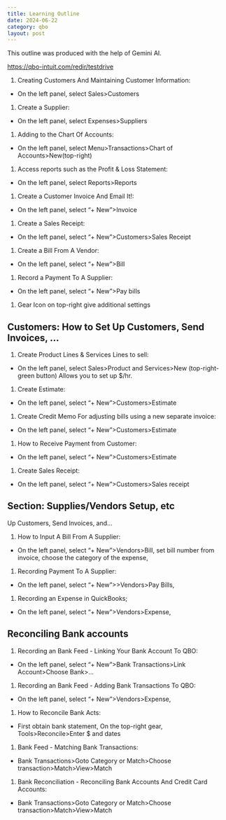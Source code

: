 ```yaml
---
title: Learning Outline
date: 2024-06-22
category: qbo
layout: post
---
```


This outline was produced with the help of Gemini AI.

https://qbo-intuit.com/redir/testdrive

1. Creating Customers And Maintaining Customer Information:

- On the left panel, select Sales>Customers

1. Create a Supplier:

- On the left panel, select Expenses>Suppliers

1. Adding to the Chart Of Accounts:

- On the left panel, select Menu>Transactions>Chart of Accounts>New(top-right)

1. Access reports such as the Profit & Loss Statement:

- On the left panel, select Reports>Reports

1. Create a Customer Invoice And Email It!:

- On the left panel, select “+ New”>Invoice

1. Create a Sales Receipt:

- On the left panel, select “+ New”>Customers>Sales Receipt

1. Create a Bill From A Vendor:

- On the left panel, select “+ New”>Bill

1. Record a Payment To A Supplier:

- On the left panel, select “+ New”>Pay bills

1. Gear Icon on top-right give additional settings

## Customers: How to Set Up Customers, Send Invoices, …

1. Create Product Lines & Services Lines to sell:

- On the left panel, select Sales>Product and Services>New (top-right-green button) Allows you to set up $/hr.

1. Create Estimate:

- On the left panel, select “+ New”>Customers>Estimate

1. Create Credit Memo For adjusting bills using a new separate invoice:

- On the left panel, select “+ New”>Customers>Estimate

1. How to Receive Payment from Customer:

- On the left panel, select “+ New”>Customers>Estimate

1. Create Sales Receipt:

- On the left panel, select “+ New”>Customers>Sales receipt

## Section: Supplies/Vendors Setup, etc

Up Customers, Send Invoices, and...
1. How to Input A Bill From A Supplier:

- On the left panel, select “+ New”>Vendors>Bill, set bill number from invoice, choose the category of the expense,

1. Recording Payment To A Supplier:

- On the left panel, select “+ New”>>Vendors>Pay Bills, 

1. Recording an Expense in QuickBooks;

- On the left panel, select “+ New”>Vendors>Expense, 

## Reconciling Bank accounts

1. Recording an  Bank Feed - Linking Your Bank Account To QBO:

- On the left panel, select “+ New”>Bank Transactions>Link Account>Choose Bank>...

1. Recording an Bank Feed - Adding Bank Transactions To QBO:

- On the left panel, select “+ New”>Vendors>Expense, 

1. How to Reconcile Bank Acts:

- First obtain bank statement, On the top-right gear, Tools>Reconcile>Enter $ and dates

1. Bank Feed - Matching Bank Transactions:

- Bank Transactions>Goto Category or Match>Choose transaction>Match>View>Match

1. Bank Reconciliation - Reconciling Bank Accounts And Credit Card Accounts:

- Bank Transactions>Goto Category or Match>Choose transaction>Match>View>Match
